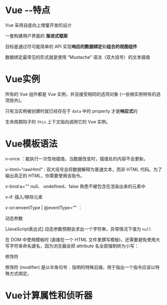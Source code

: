 # Vue --特点

Vue 采用自底向上增量开发的设计

一套构建用户界面的 **渐进式框架**

目标是通过尽可能简单的 API 实现**响应的数据绑定**和**组合的视图组件**

数据绑定最常见的形式就是使用 “Mustache” 语法（双大括号）的文本插值



# Vue实例

所有的 Vue 组件都是 Vue 实例，并且接受相同的选项对象 (一些根实例特有的选项除外)。

只有当实例被创建时就已经存在于 `data` 中的 property 才是**响应式**的

生命周期钩子的 `this` 上下文指向调用它的 Vue 实例。



# Vue模板语法

v-once ：能执行一次性地插值，当数据改变时，插值处的内容不会更新。

v-html="rawHtml" :  双大括号会将数据解释为普通文本，而非 HTML 代码。为了输出真正的 HTML，你需要使用该指令。

v-bind:a="" null、 undefined、false  熟悉不被包含在渲染出来的元素中

v-if: 插入/移除元素

v-on:enventType | @eventType="" ：

动态参数

[JavaScript表达式] 动态参数预期会求出一个字符串，异常情况下值为 `null`

在 DOM 中使用模板时 (直接在一个 HTML 文件里撰写模板)，还需要避免使用大写字符来命名键名，因为浏览器会把 attribute 名全部强制转为小写：



修饰符

修饰符 (modifier) 是以半角句号 `.` 指明的特殊后缀，用于指出一个指令应该以特殊方式绑定。



# Vue计算属性和侦听器

